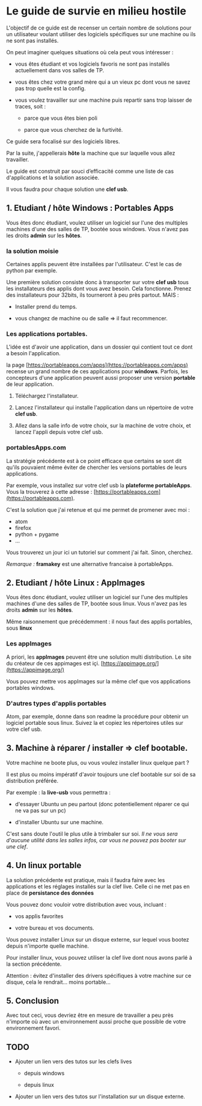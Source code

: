 # Le guide de survie en milieu hostile

L'objectif de ce guide est de recenser un certain nombre de solutions pour un utilisateur voulant utiliser des logiciels spécifiques sur une machine ou ils ne sont pas installés.

On peut imaginer quelques situations où cela peut vous intéresser :

- vous êtes étudiant et vos logiciels favoris ne sont pas installés actuellement dans vos salles de TP.

- vous êtes chez votre grand mère qui a un vieux pc dont vous ne savez pas trop quelle est la config.

- vous voulez travailler sur une machine puis repartir sans trop laisser de traces, soit :

  - parce que vous êtes bien poli

  - parce que vous cherchez de la furtivité.

Ce guide sera focalisé sur des logiciels libres.

Par la suite, j'appellerais **hôte** la machine que sur laquelle vous allez travailler.

Le guide est construit par souci d’efficacité comme une liste de cas d'applications et la solution associée.

Il vous faudra pour chaque solution une **clef usb**.

## 1. Etudiant / hôte Windows : Portables Apps

Vous êtes donc étudiant, voulez utiliser un logiciel sur l'une des multiples machines d'une des salles de TP, bootée sous windows.
Vous n'avez pas les droits **admin** sur les **hôtes**.

### la solution moisie
Certaines applis peuvent être installées par l'utilisateur. C'est le cas de python par exemple.

Une première solution consiste donc à transporter sur votre **clef usb** tous les installateurs des applis dont vous avez besoin. Cela fonctionne. Prenez des installateurs pour 32bits, ils tourneront à peu près partout. MAIS :

- Installer prend du temps.

- vous changez de machine ou de salle => il faut recommencer.

### Les applications portables.
L'idée est d'avoir une application, dans un dossier qui contient tout ce dont a besoin l'application.

la page [https://portableapps.com/apps](https://portableapps.com/apps) recense un grand nombre de ces applications pour **windows**. Parfois, les concepteurs d'une application peuvent aussi proposer une version **portable** de leur application.

1. Téléchargez l'installateur.

2. Lancez l'installateur qui
installe l'application dans un répertoire de votre **clef usb**.

3. Allez dans la salle info de votre choix, sur la machine de votre choix, et lancez l'appli depuis votre clef usb.

### portablesApps.com

La stratégie précédente est à ce point efficace que certains se sont dit qu'ils pouvaient même éviter de chercher les versions portables de leurs applications.

Par exemple, vous installez sur votre clef usb la **plateforme portableApps**. Vous la trouverez à cette adresse : [https://portableapps.com](https://portableapps.com).

C'est la solution que j'ai retenue et qui me permet de promener avec moi :
- atom
- firefox
- python + pygame
- ...

Vous trouverez un jour ici un tutoriel sur comment j'ai fait. Sinon, cherchez.

*Remarque :* **framakey** est une alternative francaise à portableApps.

## 2. Etudiant / hôte Linux : AppImages

Vous êtes donc étudiant, voulez utiliser un logiciel sur l'une des multiples machines d'une des salles de TP, bootée sous linux.
Vous n'avez pas les droits **admin** sur les **hôtes**.

Même raisonnement que précédemment : il nous faut des applis portables, sous **linux**

### Les appImages

A priori, les **appImages** peuvent être une solution multi distribution. Le site du créateur de ces appimages est içi. [https://appimage.org/](https://appimage.org/)

Vous pouvez mettre vos appImages sur la même clef que vos applications portables windows.

### D'autres types d'applis portables

Atom, par exemple, donne dans son readme la procédure pour obtenir un logiciel portable sous linux.
Suivez la et copiez les répertoires utiles sur votre clef usb.

## 3. Machine à réparer / installer => clef bootable.

Votre machine ne boote plus, ou vous voulez installer linux quelque part ?

Il est plus ou moins impératif d'avoir toujours une clef bootable sur soi de sa distribution préférée.

Par exemple : la **live-usb** vous permettra :

- d'essayer Ubuntu un peu partout (donc potentiellement réparer ce qui ne va pas sur un pc)

- d'installer Ubuntu sur une machine.

C'est sans doute l'outil le plus utile à trimbaler sur soi. *Il ne vous sera d'aucune utilité dans les salles infos, car vous ne pouvez pas booter sur une clef*.


## 4. Un linux portable

La solution précédente est pratique, mais il faudra faire avec les applications et les réglages installés sur la clef live. Celle ci ne met pas en place de **persistance des données**

Vous pouvez donc vouloir votre distribution avec vous, incluant :

- vos applis favorites

- votre bureau et vos documents.

Vous pouvez installer Linux sur un disque externe, sur lequel vous bootez depuis n'importe quelle machine.

Pour installer linux, vous pouvez utiliser la clef live dont nous avons parlé
à la section précédente.

Attention : évitez d'installer des drivers spécifiques à votre machine sur ce disque, cela le rendrait... moins portable...


## 5. Conclusion

Avec tout ceci, vous devriez être en mesure de travailler a peu près n'importe
où avec un environnement aussi proche que possible de votre environnement
favori.

## TODO

- Ajouter un lien vers des tutos sur les clefs lives

  - depuis windows

  - depuis linux

- Ajouter un lien vers des tutos sur l'installation sur un disque externe.

